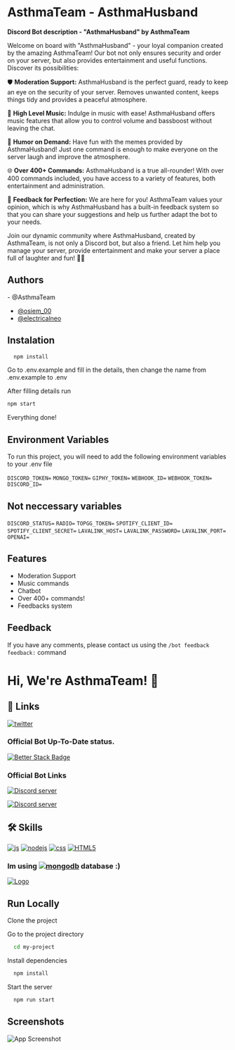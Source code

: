 
# AsthmaTeam - AsthmaHusband

**Discord Bot description - "AsthmaHusband" by AsthmaTeam**

Welcome on board with "AsthmaHusband" - your loyal companion created by the amazing AsthmaTeam! Our bot not only ensures security and order on your server, but also provides entertainment and useful functions. Discover its possibilities:

🛡️ **Moderation Support:** AsthmaHusband is the perfect guard, ready to keep an eye on the security of your server. Removes unwanted content, keeps things tidy and provides a peaceful atmosphere.

🎵 **High Level Music:** Indulge in music with ease! AsthmaHusband offers music features that allow you to control volume and bassboost without leaving the chat.

🤣 **Humor on Demand:** Have fun with the memes provided by AsthmaHusband! Just one command is enough to make everyone on the server laugh and improve the atmosphere.

🌐 **Over 400+ Commands:** AsthmaHusband is a true all-rounder! With over 400 commands included, you have access to a variety of features, both entertainment and administration.

🔄 **Feedback for Perfection:** We are here for you! AsthmaTeam values your opinion, which is why AsthmaHusband has a built-in feedback system so that you can share your suggestions and help us further adapt the bot to your needs.

Join our dynamic community where AsthmaHusband, created by AsthmaTeam, is not only a Discord bot, but also a friend. Let him help you manage your server, provide entertainment and make your server a place full of laughter and fun! 🌟🤖


## Authors

\- @AsthmaTeam
- [@osiem_00](https://twitter.com/osiem_00)
- [@electricalneo](https://discord.gg/WqSC5RpzdA)



## Instalation


```bash
  npm install
```
Go to .env.example and fill in the details, then change the name from .env.example to .env

After filling details run

```bash
npm start
```
Everything done!
## Environment Variables

To run this project, you will need to add the following environment variables to your .env file

`DISCORD_TOKEN=`
`MONGO_TOKEN=`
`GIPHY_TOKEN=`
`WEBHOOK_ID=`
`WEBHOOK_TOKEN=`
`DISCORD_ID=`

## Not neccessary variables
`DISCORD_STATUS=`
`RADIO=`
`TOPGG_TOKEN=`
`SPOTIFY_CLIENT_ID=`
`SPOTIFY_CLIENT_SECRET=`
`LAVALINK_HOST=`
`LAVALINK_PASSWORD=`
`LAVALINK_PORT=`
`OPENAI=`

## Features

- Moderation Support
- Music commands
- Chatbot
- Over 400+ commands!
- Feedbacks system


## Feedback

If you have any comments, please contact us using the `/bot feedback feedback:` command


# Hi, We're AsthmaTeam! 👋


## 🔗 Links

[![twitter](https://img.shields.io/badge/twitter-1DA1F2?style=for-the-badge&logo=twitter&logoColor=white)](https://twitter.com/osiem_00)
### Official Bot Up-To-Date status.
[![Better Stack Badge](https://uptime.betterstack.com/status-badges/v3/monitor/10xxv.svg)](https://uptime.betterstack.com/?utm_source=status_badge)
### Official Bot Links
[![Discord server](https://img.shields.io/badge/Add_me-7289DA?style=for-the-badge&logo=discord&logoColor=white)](https://discord.com/api/oauth2/authorize?client_id=1199765183313231912&permissions=8&response_type=code&redirect_uri=http%3A%2F%2F45.90.13.219%3A6673&scope=identify+bot)


[![Discord server](https://img.shields.io/badge/our_server-7289DA?style=for-the-badge&logo=discord&logoColor=white)](https://discord.gg/h8Pbwgh7Eg)
## 🛠 Skills



[![js](https://img.shields.io/badge/JavaScript-F7DF1E?style=for-the-badge&logo=javascript&logoColor=black)]() [![nodejs](https://img.shields.io/badge/Node.js-43853D?style=for-the-badge&logo=node.js&logoColor=white)]() [![css](https://img.shields.io/badge/CSS-1572B6?style=for-the-badge&logo=css3&logoColor=white)]() [![HTML5](https://img.shields.io/badge/HTML5-E34F26?style=for-the-badge&logo=html5&logoColor=white)]()

### Im using [![mongodb](https://img.shields.io/badge/MongoDB-4EA94B?style=for-the-badge&logo=mongodb&logoColor=whit)]() database :)
[![Logo](https://cdn.discordapp.com/attachments/1180296398130925694/1189216542538338375/naha.png?ex=659d5b36&is=658ae636&hm=a966192f31d97f87957630b8df33cad932ff6bb92360ff6c004252b2e99bda0f&)]()





## Run Locally

Clone the project

Go to the project directory

```bash
  cd my-project
```

Install dependencies

```bash
  npm install
```

Start the server

```bash
  npm run start
```


## Screenshots

![App Screenshot](https://media.discordapp.net/attachments/1180296398130925697/1180583539239030966/600commands.png?ex=6599a299&is=65872d99&hm=cc33ae69349205b2efa4bf1bd3beee81e0bcecd093bf6ec417e66809ce4c0849&=&format=webp&quality=lossless&width=1177&height=662)

